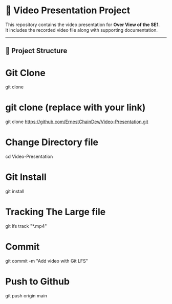 # 🎥 Video Presentation Project

This repository contains the video presentation for **Over View of the SE1**.  
It includes the recorded video file along with supporting documentation.

---

## 📂 Project Structure


# Git Clone
git clone
# git clone (replace with your link)
git clone https://github.com/ErnestChainDev/Video-Presentation.git

# Change Directory file
cd Video-Presentation

# Git Install
git install

# Tracking The Large file
git lfs track "*.mp4"

# Commit
git commit -m "Add video with Git LFS"

# Push to Github
git push origin main
